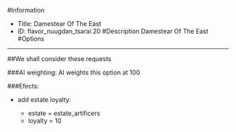 #Information
 - Title: Damestear Of The East
 - ID: flavor_nuugdan_tsarai.20
#Description
Damestear Of The East
#Options

___
##We shall consider these requests

###AI weighting:
AI weights this option at 100


###Efects:<ul><li>add estate loyalty:</li><ul><li>estate = estate_artificers</li><li>loyalty = 10</li></ul></ul>
